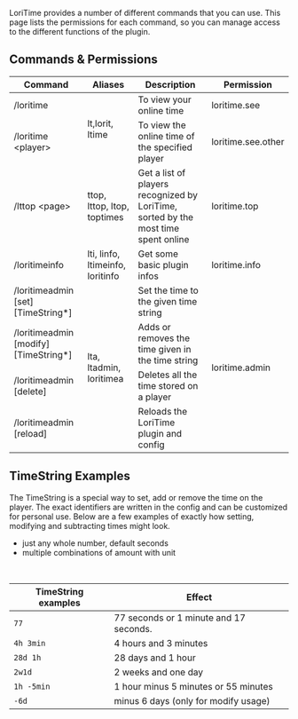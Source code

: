 LoriTime provides a number of different commands that you can use. This page lists the permissions for each command, so you can manage access to the different functions of the plugin.

## Commands & Permissions
<table class="tg">
<thead>
  <tr>
    <th class="tg-uzvj">Command</th>
    <th class="tg-uzvj">Aliases</th>
    <th class="tg-uzvj">Description</th>
    <th class="tg-uzvj">Permission</th>
  </tr>
</thead>
<tbody>
  <tr>
    <td class="tg-9wq8">/loritime</td>
    <td class="tg-9wq8" rowspan="2">lt,lorit, ltime</td>
    <td class="tg-9wq8">To view your online time</td>
    <td class="tg-9wq8">loritime.see</td>
  </tr>
  <tr>
    <td class="tg-9wq8">/loritime &lt;player&gt;</td>
    <td class="tg-9wq8">To view the online time of the specified player</td>
    <td class="tg-9wq8">loritime.see.other</td>
  </tr>
  <tr>
    <td class="tg-9wq8">/lttop &lt;page&gt;</td>
    <td class="tg-9wq8">ttop, lttop, ltop, toptimes</td>
    <td class="tg-9wq8">Get a list of players recognized by LoriTime, sorted by the most time spent online</td>
    <td class="tg-9wq8">loritime.top</td>
  </tr>
  <tr>
    <td class="tg-9wq8">/loritimeinfo</td>
    <td class="tg-9wq8">lti, linfo, ltimeinfo, loritinfo</td>
    <td class="tg-9wq8">Get some basic plugin infos</td>
    <td class="tg-9wq8">loritime.info</td>
  </tr>
  <tr>
    <td class="tg-9wq8">/loritimeadmin [set] [TimeString*]</td>
    <td class="tg-9wq8" rowspan="4">lta, ltadmin, loritimea</td>
    <td class="tg-9wq8">Set the time to the given time string</td>
    <td class="tg-9wq8" rowspan="4">loritime.admin</td>
  </tr>
  <tr>
    <td class="tg-9wq8">/loritimeadmin [modify] [TimeString*]</td>
    <td class="tg-9wq8">Adds or removes the time given in the time string</td>
  </tr>
  <tr>
    <td class="tg-9wq8">/loritimeadmin [delete]</td>
    <td class="tg-9wq8">Deletes all the time stored on a player</td>
  </tr>
  <tr>
    <td class="tg-9wq8">/loritimeadmin [reload]</td>
    <td class="tg-9wq8">Reloads the LoriTime plugin and config</td>
  </tr>
</tbody>
</table>


## TimeString Examples
The TimeString is a special way to set, add or remove the time on the player. The exact identifiers are written in the config and can be customized for personal use. Below are a few examples of exactly how setting, modifying and subtracting times might look. <br>
* just any whole number, default seconds <br>
* multiple combinations of amount with unit <br>
<br>

| TimeString examples| Effect |
|---------|--------|
| `77` | 77 seconds or 1 minute and 17 seconds. |
| `4h 3min` | 4 hours and 3 minutes |
| `28d 1h` | 28 days and 1 hour |
| `2w1d` | 2 weeks and one day |
| `1h -5min` | 1 hour minus 5 minutes or 55 minutes |
| `-6d` | minus 6 days (only for modify usage) |
